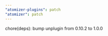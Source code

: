 ```yaml
---
"atomizer-plugins": patch
"atomizer": patch
---
```


chore(deps): bump unplugin from 0.10.2 to 1.0.0
